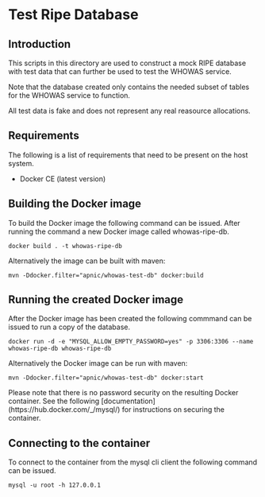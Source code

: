 
# Test Ripe Database

## Introduction
This scripts in this directory are used to construct a mock RIPE database with
test data that can further be used to test the WHOWAS service.

<aside class="notice">
Note that the database created only contains the needed subset of tables for
the WHOWAS service to function.

All test data is fake and does not represent any real reasource allocations.
</aside>

## Requirements

The following is a list of requirements that need to be present on the host
system.

- Docker CE (latest version)

## Building the Docker image

To build the Docker image the following command can be issued. After running
the command a new Docker image called whowas-ripe-db.

```
docker build . -t whowas-ripe-db
```

Alternatively the image can be built with maven:

```
mvn -Ddocker.filter="apnic/whowas-test-db" docker:build
```

## Running the created Docker image

After the Docker image has been created the following commmand can be issued
to run a copy of the database.

```
docker run -d -e "MYSQL_ALLOW_EMPTY_PASSWORD=yes" -p 3306:3306 --name whowas-ripe-db whowas-ripe-db
```

Alternatively the Docker image can be run with maven:

```
mvn -Ddocker.filter="apnic/whowas-test-db" docker:start
```

<aside class="notice">
Please note that there is no password security on the resulting Docker
container. See the following [documentation](https://hub.docker.com/_/mysql/)
for instructions on securing the container.
</aside>

## Connecting to the container

To connect to the container from the mysql cli client the following command
can be issued.

```
mysql -u root -h 127.0.0.1
```
